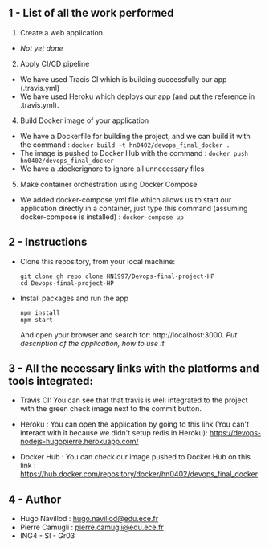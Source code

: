 ## 1 - List of all the work performed

1. Create a web application 
* *Not yet done* 

2. Apply CI/CD pipeline
* We have used Tracis CI which is building successfully our app (.travis.yml)
* We have used Heroku which deploys our app (and put the reference in .travis.yml).

4. Build Docker image of your application
* We have a Dockerfile for building the project, and we can build it with the command : ```docker build -t hn0402/devops_final_docker .```
* The image is pushed to Docker Hub with the command : ```docker push hn0402/devops_final_docker```
* We have a .dockerignore to ignore all unnecessary files

5. Make container orchestration using Docker Compose 
* We added docker-compose.yml file which allows us to start our application directly in a container, just type this command (assuming docker-compose is installed) : ```docker-compose up```

## 2 - Instructions

* Clone this repository, from your local machine:
  ```
  git clone gh repo clone HN1997/Devops-final-project-HP 
  cd Devops-final-project-HP
  ```
* Install packages and run the app
  ```
  npm install
  npm start
  ```
  And open your browser and search for: http://localhost:3000.
  *Put description of the application, how to use it*  

## 3 - All the necessary links with the platforms and tools integrated:

* Travis CI:
  You can see that that travis is well integrated to the project with the green check image next to the commit button.

* Heroku : You can open the application by going to this link (You can't interact with it because we didn't setup redis in Heroku):
  https://devops-nodejs-hugopierre.herokuapp.com/ 

* Docker Hub : You can check our image pushed to Docker Hub on this link : https://hub.docker.com/repository/docker/hn0402/devops_final_docker

## 4 - Author

- Hugo Navillod : hugo.navillod@edu.ece.fr
- Pierre Camugli : pierre.camugli@edu.ece.fr
- ING4 - SI - Gr03

